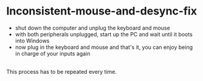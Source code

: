 # Inconsistent-mouse-and-desync-fix

   - shut down the computer and unplug the keyboard and mouse
   - with both peripherals unplugged, start up the PC and wait until it boots into Windows
   - now plug in the keyboard and mouse and that's it, you can enjoy being in charge of your inputs again
<br>
This process has to be repeated every time.
